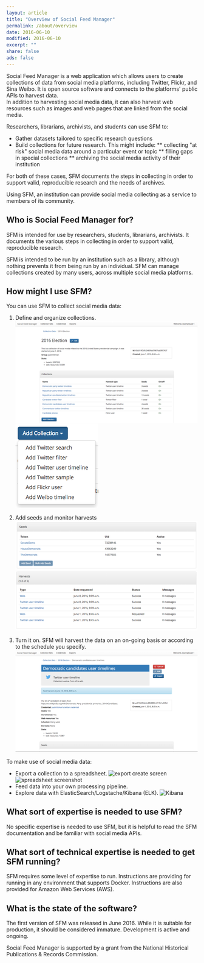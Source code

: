 ```yaml
---
layout: article
title: "Overview of Social Feed Manager"
permalink: /about/overview
date: 2016-06-10
modified: 2016-06-10
excerpt: ""
share: false
ads: false
---
```


Social Feed Manager is a web application which allows users to create collections of data from social media platforms, 
including Twitter, Flickr, and Sina Weibo. It is open source software and connects to the platforms' public APIs to harvest data.  
In addition to harvesting social media data, it can also harvest web resources such as images and web pages that are linked from the social media.

Researchers, librarians, archivists, and students can use SFM to:
* Gather datasets tailored to specific research questions
* Build collections for future research. This might include:
** collecting "at risk" social media data around a particular event or topic
** filling gaps in special collections
** archiving the social media activity of their institution

For both of these cases, SFM documents the steps in collecting in order to support valid, reproducible research and the needs of archives.

Using SFM, an institution can provide social media collecting as a service to members of its community.

Who is Social Feed Manager for?
-------------------------------
SFM is intended for use by researchers, students, librarians, archivists.  It documents the various steps in collecting in order to support valid, reproducible research.

SFM is intended to be run by an institution such as a library, although nothing prevents it from being run by an individual. SFM can manage collections created by many users, across multiple social media platforms.

How might I use SFM?
--------------------
You can use SFM to collect social media data:
1. Define and organize collections.
![collection set page with list of collections](/images/overview/collection_set_multi.png)
![list of collection harvest types](/images/overview/collection_types.png)

2. Add seeds and monitor harvests
![list of seeds](/images/overview/seeds.png)
![list of harvests](/images/overview/harvests.png)

3. Turn it on.  SFM will harvest the data on an on-going basis or according to the schedule you specify.
![collection turned on](/images/overview/collection.png)

To make use of social media data:
* Export a collection to a spreadsheet.
![export create screen](export_page.png)
![spreadsheet screenshot](excel.png)
* Feed data into your own processing pipeline.
* Explore data with ElasticSearch/Logstache/Kibana (ELK).
![Kibana](kibana.png)

What sort of expertise is needed to use SFM?
--------------------------------------------
No specific expertise is needed to use SFM, but it is helpful to read the SFM documentation and be familiar with social media APIs.

What sort of technical expertise is needed to get SFM running?
--------------------------------------------------------------
SFM requires some level of expertise to run.  Instructions are providing for running in any environment that supports Docker.  Instructions are also provided for Amazon Web Services (AWS).

What is the state of the software?
----------------------------------
The first version of SFM was released in June 2016.  While it is suitable for production, it should be considered immature.  Development is active and ongoing.


Social Feed Manager is supported by a grant from the National Historical Publications & Records Commission. 
